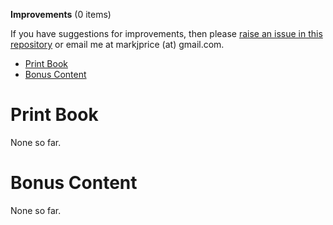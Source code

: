 **Improvements** (0 items)

If you have suggestions for improvements, then please [raise an issue in this repository](https://github.com/markjprice/apps-services-net7/issues) or email me at markjprice (at) gmail.com.

- [Print Book](#print-book)
- [Bonus Content](#bonus-content)

# Print Book

None so far.

# Bonus Content 

None so far.
